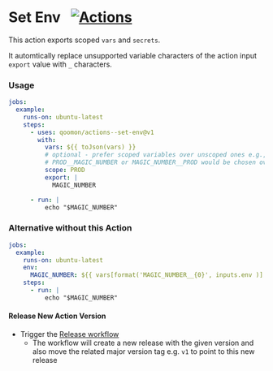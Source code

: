 # Set Env &nbsp; [![Actions](https://img.shields.io/badge/qoomon-GitHub%20Actions-blue)](https://github.com/qoomon/actions)

This action exports scoped `vars` and `secrets`.

It automtically replace unsupported variable characters of the action input `export` value with `_` characters.

### Usage
```yaml
jobs:
  example:
    runs-on: ubuntu-latest
    steps:
      - uses: qoomon/actions--set-env@v1
        with:
          vars: ${{ toJson(vars) }}
          # optional - prefer scoped variables over unscoped ones e.g.,
          # PROD__MAGIC_NUMBER or MAGIC_NUMBER__PROD would be chosen over MAGIC_NUMBER
          scope: PROD
          export: |
            MAGIC_NUMBER

      - run: |
          echo "$MAGIC_NUMBER"
```

### Alternative without this Action
```yaml
jobs:
  example:
    runs-on: ubuntu-latest
    env:
      MAGIC_NUMBER: ${{ vars[format('MAGIC_NUMBER__{0}', inputs.env )] }}
    steps:
      - run: |
          echo "$MAGIC_NUMBER"
```


#### Release New Action Version
- Trigger the [Release workflow](../../actions/workflows/release.yaml)
  - The workflow will create a new release with the given version and also move the related major version tag e.g. `v1` to point to this new release
